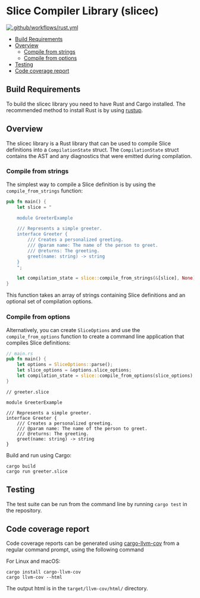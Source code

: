 # Slice Compiler Library (slicec)

[![.github/workflows/rust.yml](https://github.com/icerpc/slicec/actions/workflows/rust.yml/badge.svg?branch=main)](https://github.com/icerpc/slicec/actions?query=branch:main)

- [Build Requirements](#build-requirements)
- [Overview](#overview)
  - [Compile from strings](#compile-from-strings)
  - [Compile from options](#compile-from-options)
- [Testing](#testing)
- [Code coverage report](#code-coverage-report)

## Build Requirements

To build the slicec library you need to have Rust and Cargo installed. The recommended method to install Rust is by
using [rustup](https://rustup.rs).

## Overview

The slicec library is a Rust library that can be used to compile Slice definitions into a `CompilationState` struct.
The `CompilationState` struct contains the AST and any diagnostics that were emitted during compilation.

### Compile from strings

The simplest way to compile a Slice definition is by using the `compile_from_strings` function:

```rust
pub fn main() {
    let slice = "

    module GreeterExample

    /// Represents a simple greeter.
    interface Greeter {
        /// Creates a personalized greeting.
        /// @param name: The name of the person to greet.
        /// @returns: The greeting.
        greet(name: string) -> string
    }
    ";

    let compilation_state = slice::compile_from_strings(&[slice], None);
}
```

This function takes an array of strings containing Slice definitions and an optional set of compilation options.

### Compile from options

Alternatively, you can create `SliceOptions` and use the `compile_from_options` function to create a command line
application that compiles Slice definitions:

```rust
// main.rs
pub fn main() {
    let options = SliceOptions::parse();
    let slice_options = &options.slice_options;
    let compilation_state = slice::compile_from_options(slice_options);
}
```

```slice
// greeter.slice

module GreeterExample

/// Represents a simple greeter.
interface Greeter {
    /// Creates a personalized greeting.
    /// @param name: The name of the person to greet.
    /// @returns: The greeting.
    greet(name: string) -> string
}
```

Build and run using Cargo:

```shell
cargo build
cargo run greeter.slice
```

## Testing

The test suite can be run from the command line by running `cargo test` in the repository.

## Code coverage report

Code coverage reports can be generated using [cargo-llvm-cov](https://github.com/taiki-e/cargo-llvm-cov) from a regular
command prompt, using the following command

For Linux and macOS:

```shell
cargo install cargo-llvm-cov
cargo llvm-cov --html
```

The output html is in the `target/llvm-cov/html/` directory.
